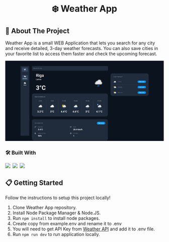 <h1 align="center">❄️ Weather App</h1>

## 🚀 About The Project

Weather App is a small WEB Application that lets you search for any city and receive detailed, 3-day weather forecasts. You can also save cities in your favorite list to access them faster and check the upcoming forecast.

<img src="https://github.com/EdijsApse/weather-app/blob/main/screen_shots/Screen_1.png" />

### 🛠 Built With

<img src="https://img.shields.io/badge/HTML5-E34F26?style=for-the-badge&logo=html5&logoColor=white" />&ensp;<img src="https://img.shields.io/badge/Tailwind_CSS-38B2AC?style=for-the-badge&logo=tailwind-css&logoColor=white" />&ensp;<img src="https://img.shields.io/badge/React-20232A?style=for-the-badge&logo=react&logoColor=61DAFB" />

## 📋 Getting Started

Follow the instructions to setup this project locally!

1. Clone Weather App repository.
2. Install Node Package Manager & Node.JS.
3. Run `npm install` to install node packages.
4. Create copy from example.env and rename it to .env
5. You will need to get API Key from [Weather API](https://www.weatherapi.com/) and add it to .env file.
6. Run `npm run dev` to run application locally.
